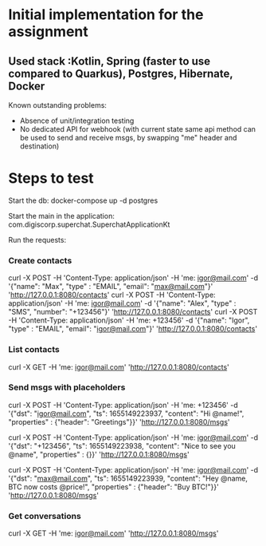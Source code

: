 # Initial implementation for the assignment

## Used stack :Kotlin, Spring (faster to use compared to Quarkus), Postgres, Hibernate, Docker

Known outstanding problems:
 - Absence of unit/integration testing
 - No dedicated API for webhook (with current state same api method can be used to send and receive msgs, by swapping "me" header and destination)

# Steps to test
Start the db:
docker-compose up -d postgres

Start the main in the application: com.digiscorp.superchat.SuperchatApplicationKt

Run the requests:

### Create contacts
curl -X POST -H 'Content-Type: application/json' -H 'me: igor@mail.com' -d '{"name": "Max", "type" : "EMAIL", "email": "max@mail.com"}' 'http://127.0.0.1:8080/contacts'
curl -X POST -H 'Content-Type: application/json' -H 'me: igor@mail.com' -d '{"name": "Alex", "type" : "SMS", "number": "+123456"}' 'http://127.0.0.1:8080/contacts'
curl -X POST -H 'Content-Type: application/json' -H 'me: +123456' -d '{"name": "Igor", "type" : "EMAIL", "email": "igor@mail.com"}' 'http://127.0.0.1:8080/contacts'

### List contacts
curl -X GET -H 'me: igor@mail.com' 'http://127.0.0.1:8080/contacts'

### Send msgs with placeholders
curl -X POST -H 'Content-Type: application/json' -H 'me: +123456' -d '{"dst": "igor@mail.com", "ts": 1655149223937, "content": "Hi @name!", "properties" : {"header": "Greetings"}}' 'http://127.0.0.1:8080/msgs'

curl -X POST -H 'Content-Type: application/json' -H 'me: igor@mail.com' -d '{"dst": "+123456", "ts": 1655149223938, "content": "Nice to see you @name", "properties" : {}}' 'http://127.0.0.1:8080/msgs'

curl -X POST -H 'Content-Type: application/json' -H 'me: igor@mail.com' -d '{"dst": "max@mail.com", "ts": 1655149223939, "content": "Hey @name, BTC now costs @price!", "properties" : {"header": "Buy BTC!"}}' 'http://127.0.0.1:8080/msgs'

### Get conversations
curl -X GET -H 'me: igor@mail.com' 'http://127.0.0.1:8080/msgs'
